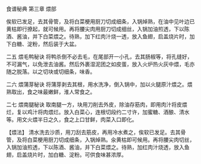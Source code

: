 食谱秘典 第三章 煨部

俟软已发足，去其骨管，及将白菜梗用厨刀切成细条，入锅焯熟，在油中见叶边已黄枯即行撩起，就可候用。再将腰尖肉用厨刀切成细丝，入锅加油煎透，下以陈酒、酱油，并下白菜煨之。待熟，加下红肉汁烧一透，放入鱼翅，启盖烧片时，加下白糖、淀粉，然后装于大盆。

二五 煨毛鸭秘诀
将鸭杀倒不必去毛，在尾部开一小孔，去其肠椒等，将孔缝好，不可漏气，以免泄去油酱。然后外裹湿泥团之如皮蛋，放入火炉热火灰中煨，毛亦随之脱落。以之切块或切细条，味香。

二六 煨蒲芽秘诀
将蒲芽剥去其根，用水洗净，倒入锅中，加以火腿原汁煨之。煨熟取出，食之味最嫩鲜，淮人常食之。

二七 煨南腿秘诀
取南腿一方，块用刀削去外皮，除油存筋肉，即用肉汁将皮煨烂，复以鸡汁将肉煨烂。放入白菜心，连根切段约二寸许，加蜜糖、酒酿、清水等。用文火煨半日之久，食之上口甘鲜，肉菜入口即化。

【煨法】
清水洗去沙质，用刀刮去筋皮，再用冷水煮之，俟软已发足。去其骨管，及将白菜梗用厨刀切成细条，入锅焯熟。汆黄枯即可候用。再将腰尖肉切丝，入锅加油煎透，下以陈酒、酱油，并下白菜煨之。待熟，加红肉汁烧透，放入鱼翅，启盖烧片时，加白糖、淀粉。可供食味甚浓厚。